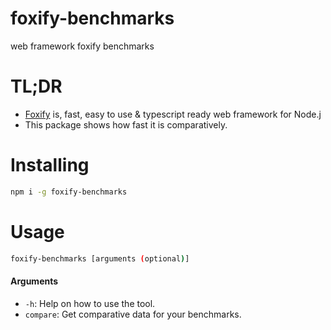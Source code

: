 # foxify-benchmarks

web framework foxify benchmarks

# TL;DR

* [Foxify](https://github.com/foxifyjs/foxify) is, fast, easy to use & typescript ready web framework for Node.j
* This package shows how fast it is comparatively.

# Installing

```bash
npm i -g foxify-benchmarks
```

# Usage

```bash
foxify-benchmarks [arguments (optional)]
```

#### Arguments

* `-h`: Help on how to use the tool.
* `compare`: Get comparative data for your benchmarks.
